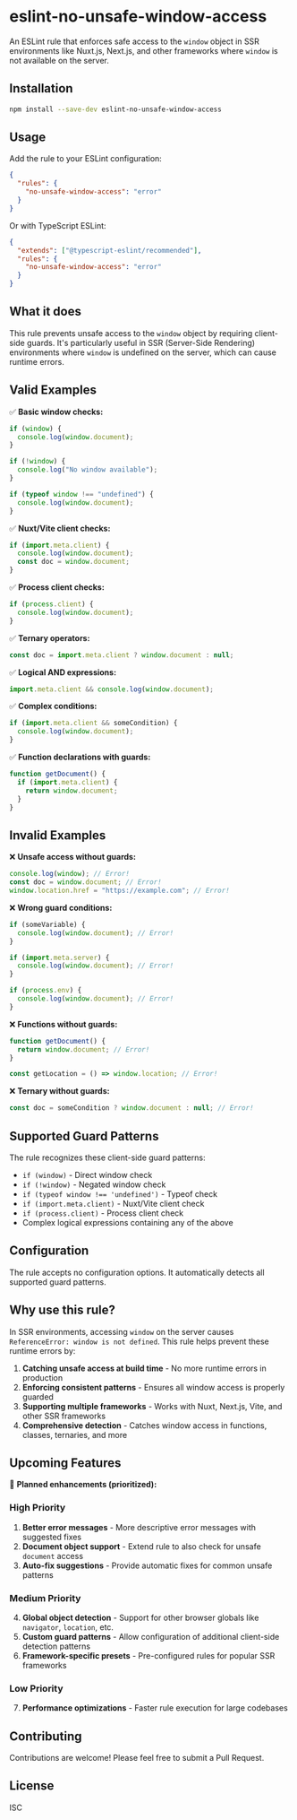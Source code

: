 # eslint-no-unsafe-window-access

An ESLint rule that enforces safe access to the `window` object in SSR environments like Nuxt.js, Next.js, and other frameworks where `window` is not available on the server.

## Installation

```bash
npm install --save-dev eslint-no-unsafe-window-access
```

## Usage

Add the rule to your ESLint configuration:

```json
{
  "rules": {
    "no-unsafe-window-access": "error"
  }
}
```

Or with TypeScript ESLint:

```json
{
  "extends": ["@typescript-eslint/recommended"],
  "rules": {
    "no-unsafe-window-access": "error"
  }
}
```

## What it does

This rule prevents unsafe access to the `window` object by requiring client-side guards. It's particularly useful in SSR (Server-Side Rendering) environments where `window` is undefined on the server, which can cause runtime errors.

## Valid Examples

✅ **Basic window checks:**

```javascript
if (window) {
  console.log(window.document);
}

if (!window) {
  console.log("No window available");
}

if (typeof window !== "undefined") {
  console.log(window.document);
}
```

✅ **Nuxt/Vite client checks:**

```javascript
if (import.meta.client) {
  console.log(window.document);
  const doc = window.document;
}
```

✅ **Process client checks:**

```javascript
if (process.client) {
  console.log(window.document);
}
```

✅ **Ternary operators:**

```javascript
const doc = import.meta.client ? window.document : null;
```

✅ **Logical AND expressions:**

```javascript
import.meta.client && console.log(window.document);
```

✅ **Complex conditions:**

```javascript
if (import.meta.client && someCondition) {
  console.log(window.document);
}
```

✅ **Function declarations with guards:**

```javascript
function getDocument() {
  if (import.meta.client) {
    return window.document;
  }
}
```

## Invalid Examples

❌ **Unsafe access without guards:**

```javascript
console.log(window); // Error!
const doc = window.document; // Error!
window.location.href = "https://example.com"; // Error!
```

❌ **Wrong guard conditions:**

```javascript
if (someVariable) {
  console.log(window.document); // Error!
}

if (import.meta.server) {
  console.log(window.document); // Error!
}

if (process.env) {
  console.log(window.document); // Error!
}
```

❌ **Functions without guards:**

```javascript
function getDocument() {
  return window.document; // Error!
}

const getLocation = () => window.location; // Error!
```

❌ **Ternary without guards:**

```javascript
const doc = someCondition ? window.document : null; // Error!
```

## Supported Guard Patterns

The rule recognizes these client-side guard patterns:

- `if (window)` - Direct window check
- `if (!window)` - Negated window check
- `if (typeof window !== 'undefined')` - Typeof check
- `if (import.meta.client)` - Nuxt/Vite client check
- `if (process.client)` - Process client check
- Complex logical expressions containing any of the above

## Configuration

The rule accepts no configuration options. It automatically detects all supported guard patterns.

## Why use this rule?

In SSR environments, accessing `window` on the server causes `ReferenceError: window is not defined`. This rule helps prevent these runtime errors by:

1. **Catching unsafe access at build time** - No more runtime errors in production
2. **Enforcing consistent patterns** - Ensures all window access is properly guarded
3. **Supporting multiple frameworks** - Works with Nuxt, Next.js, Vite, and other SSR frameworks
4. **Comprehensive detection** - Catches window access in functions, classes, ternaries, and more

## Upcoming Features

🚀 **Planned enhancements (prioritized):**

### High Priority

1. **Better error messages** - More descriptive error messages with suggested fixes
2. **Document object support** - Extend rule to also check for unsafe `document` access
3. **Auto-fix suggestions** - Provide automatic fixes for common unsafe patterns

### Medium Priority

4. **Global object detection** - Support for other browser globals like `navigator`, `location`, etc.
5. **Custom guard patterns** - Allow configuration of additional client-side detection patterns
6. **Framework-specific presets** - Pre-configured rules for popular SSR frameworks

### Low Priority

7. **Performance optimizations** - Faster rule execution for large codebases

## Contributing

Contributions are welcome! Please feel free to submit a Pull Request.

## License

ISC
